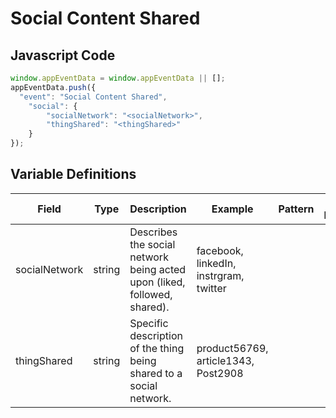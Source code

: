 # Social Content Shared

### 

## Javascript Code
```js
window.appEventData = window.appEventData || [];
appEventData.push({
  "event": "Social Content Shared",
    "social": {
        "socialNetwork": "<socialNetwork>",
        "thingShared": "<thingShared>"
    }
});
```

## Variable Definitions

|Field|Type|Description|Example|Pattern|Min Length|Max Length|Minimum|Maximum|Multiple Of|
| --- | --- | --- | --- | --- | --- | --- | --- | --- | --- |
|socialNetwork|string|Describes the social network being acted upon \(liked, followed, shared\). |facebook, linkedIn, instrgram, twitter|||||||
|thingShared|string|Specific description of the thing being shared to a social network.|product56769, article1343, Post2908|||||||




